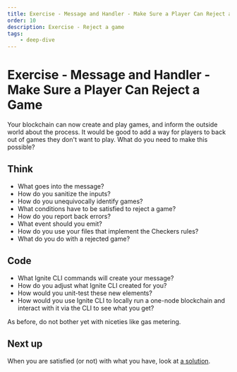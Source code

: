 ```yaml
---
title: Exercise - Message and Handler - Make Sure a Player Can Reject a Game
order: 10
description: Exercise - Reject a game
tags: 
    - deep-dive
---
```


# Exercise - Message and Handler - Make Sure a Player Can Reject a Game

Your blockchain can now create and play games, and inform the outside world about the process. It would be good to add a way for players to back out of games they don't want to play. What do you need to make this possible?

## Think

* What goes into the message?
* How do you sanitize the inputs?
* How do you unequivocally identify games?
* What conditions have to be satisfied to reject a game?
* How do you report back errors?
* What event should you emit?
* How do you use your files that implement the Checkers rules?
* What do you do with a rejected game?

## Code

* What Ignite CLI commands will create your message?
* How do you adjust what Ignite CLI created for you?
* How would you unit-test these new elements?
* How would you use Ignite CLI to locally run a one-node blockchain and interact with it via the CLI to see what you get?

As before, do not bother yet with niceties like gas metering.

## Next up

When you are satisfied (or not) with what you have, look at [a solution](../3-my-own-chain/reject-game.md).
